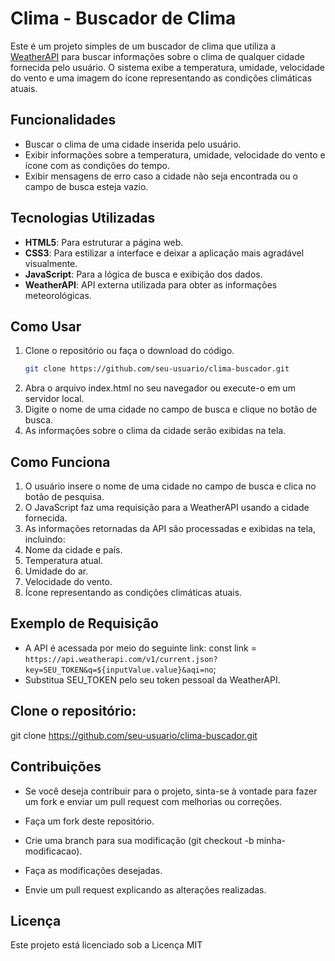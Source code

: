 # Clima - Buscador de Clima

Este é um projeto simples de um buscador de clima que utiliza a [WeatherAPI](https://www.weatherapi.com/) para buscar informações sobre o clima de qualquer cidade fornecida pelo usuário. O sistema exibe a temperatura, umidade, velocidade do vento e uma imagem do ícone representando as condições climáticas atuais.

## Funcionalidades

- Buscar o clima de uma cidade inserida pelo usuário.
- Exibir informações sobre a temperatura, umidade, velocidade do vento e ícone com as condições do tempo.
- Exibir mensagens de erro caso a cidade não seja encontrada ou o campo de busca esteja vazio.

## Tecnologias Utilizadas

- **HTML5**: Para estruturar a página web.
- **CSS3**: Para estilizar a interface e deixar a aplicação mais agradável visualmente.
- **JavaScript**: Para a lógica de busca e exibição dos dados.
- **WeatherAPI**: API externa utilizada para obter as informações meteorológicas.

## Como Usar

1. Clone o repositório ou faça o download do código.
   ```bash
   git clone https://github.com/seu-usuario/clima-buscador.git
2. Abra o arquivo index.html no seu navegador ou execute-o em um servidor local.
3. Digite o nome de uma cidade no campo de busca e clique no botão de busca.
4. As informações sobre o clima da cidade serão exibidas na tela.

## Como Funciona
1. O usuário insere o nome de uma cidade no campo de busca e clica no botão de pesquisa.
2. O JavaScript faz uma requisição para a WeatherAPI usando a cidade fornecida.
3. As informações retornadas da API são processadas e exibidas na tela, incluindo:
4. Nome da cidade e país.
5. Temperatura atual.
6. Umidade do ar.
7. Velocidade do vento.
8. Ícone representando as condições climáticas atuais.
## Exemplo de Requisição
- A API é acessada por meio do seguinte link:
const link = `https://api.weatherapi.com/v1/current.json?key=SEU_TOKEN&q=${inputValue.value}&aqi=no`;
- Substitua SEU_TOKEN pelo seu token pessoal da WeatherAPI.
## Clone o repositório:
git clone https://github.com/seu-usuario/clima-buscador.git

## Contribuições
- Se você deseja contribuir para o projeto, sinta-se à vontade para fazer um fork e enviar um pull request com melhorias ou correções.

- Faça um fork deste repositório.
- Crie uma branch para sua modificação (git checkout -b minha-modificacao).
- Faça as modificações desejadas.
- Envie um pull request explicando as alterações realizadas.
  
## Licença
Este projeto está licenciado sob a Licença MIT
